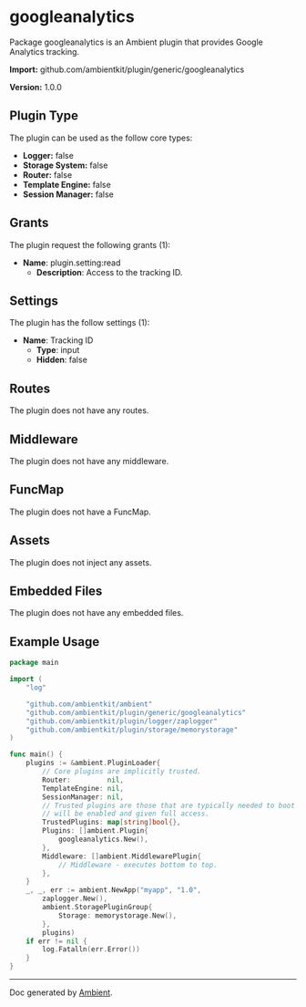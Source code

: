 # googleanalytics

Package googleanalytics is an Ambient plugin that provides Google Analytics tracking.

**Import:** github.com/ambientkit/plugin/generic/googleanalytics

**Version:** 1.0.0

## Plugin Type

The plugin can be used as the follow core types:

- **Logger:** false
- **Storage System:** false
- **Router:** false
- **Template Engine:** false
- **Session Manager:** false

## Grants

The plugin request the following grants (1):

- **Name**: plugin.setting:read
  - **Description**: Access to the tracking ID.

## Settings

The plugin has the follow settings (1):

- **Name**: Tracking ID
  - **Type**: input
  - **Hidden**: false

## Routes

The plugin does not have any routes.

## Middleware

The plugin does not have any middleware.

## FuncMap

The plugin does not have a FuncMap.

## Assets

The plugin does not inject any assets.

## Embedded Files

The plugin does not have any embedded files.

## Example Usage

```go
package main

import (
	"log"

	"github.com/ambientkit/ambient"
	"github.com/ambientkit/plugin/generic/googleanalytics"
	"github.com/ambientkit/plugin/logger/zaplogger"
	"github.com/ambientkit/plugin/storage/memorystorage"
)

func main() {
	plugins := &ambient.PluginLoader{
		// Core plugins are implicitly trusted.
		Router:         nil,
		TemplateEngine: nil,
		SessionManager: nil,
		// Trusted plugins are those that are typically needed to boot so they
		// will be enabled and given full access.
		TrustedPlugins: map[string]bool{},
		Plugins: []ambient.Plugin{
			googleanalytics.New(),
		},
		Middleware: []ambient.MiddlewarePlugin{
			// Middleware - executes bottom to top.
		},
	}
	_, _, err := ambient.NewApp("myapp", "1.0",
		zaplogger.New(),
		ambient.StoragePluginGroup{
			Storage: memorystorage.New(),
		},
		plugins)
	if err != nil {
		log.Fatalln(err.Error())
	}
}
```

---

Doc generated by [Ambient](https://ambientkit.github.io/docs/).